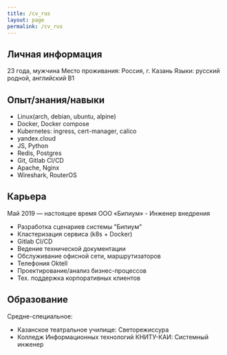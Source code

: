 ```yaml
---
title: /cv_rus
layout: page
permalink: /cv_rus
---
```


## Личная информация
23 года, мужчина
Место проживания: Россия, г. Казань
Языки: русский родной, английский B1

## Опыт/знания/навыки
* Linux(arch, debian, ubuntu, alpine)
* Docker, Docker compose
* Kubernetes: ingress, cert-manager, calico
* yandex.cloud
* JS, Python
* Redis, Postgres
* Git, Gitlab CI/CD
* Apache, Nginx
* Wireshark, RouterOS

## Карьера
Май 2019 — настоящее время
ООО «Бипиум» - Инженер внедрения
* Разработка сценариев системы "Бипиум"
* Кластеризация сервиса (k8s + Docker)
* Gitlab CI/CD
* Ведение технической документации
* Обслуживание офисной сети, маршрутизаторов 
* Телефония Oktell
* Проектирование/анализ бизнес-процессов
* Тех. поддержка корпоративных клиентов

## Образование
Средне-специальное:
* Казанское театральное училище: Светорежиссура
* Колледж Информационных технологий КНИТУ-КАИ: Системный инженер